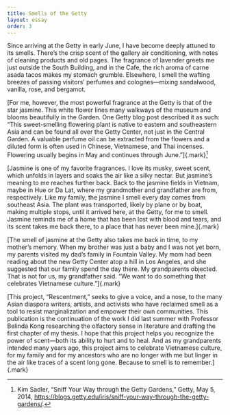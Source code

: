 ```yaml
---
title: Smells of the Getty
layout: essay
order: 3
---
```

Since arriving at the Getty in early June, I have become deeply attuned to its smells. There’s the crisp scent of the gallery air conditioning, with notes of cleaning products and old pages. The fragrance of lavender greets me just outside the South Building, and in the Cafe, the rich aroma of carne asada tacos makes my stomach grumble. Elsewhere, I smell the wafting breezes of passing visitors’ perfumes and colognes—mixing sandalwood, vanilla, rose, and bergamot.

[For me, however, the most powerful fragrance at the Getty is that of the star jasmine. This white flower lines many walkways of the museum and blooms beautifully in the Garden. One Getty blog post described it as such: “This sweet-smelling flowering plant is native to eastern and southeastern Asia and can be found all over the Getty Center, not just in the Central Garden. A valuable perfume oil can be extracted from the flowers and a diluted form is often used in Chinese, Vietnamese, and Thai incenses. Flowering usually begins in May and continues through June.”]{.mark}[^1]

[Jasmine is one of my favorite fragrances. I love its musky, sweet scent, which unfolds in layers and soaks the air like a silky nectar. But jasmine’s meaning to me reaches further back. Back to the jasmine fields in Vietnam, maybe in Hue or Da Lat, where my grandmother and grandfather are from, respectively. Like my family, the jasmine I smell every day comes from southeast Asia. The plant was transported, likely by plane or by boat, making multiple stops, until it arrived here, at the Getty, for me to smell. Jasmine reminds me of a home that has been lost with blood and tears, and its scent takes me back there, to a place that has never been mine.]{.mark}

[The smell of jasmine at the Getty also takes me back in time, to my mother’s memory. When my brother was just a baby and I was not yet born, my parents visited my dad’s family in Fountain Valley. My mom had been reading about the new Getty Center atop a hill in Los Angeles, and she suggested that our family spend the day there. My grandparents objected. That is not for us, my grandfather said. “We want to do something that celebrates Vietnamese culture.”]{.mark}

[This project, “Rescentment,” seeks to give a voice, and a nose, to the many Asian diaspora writers, artists, and activists who have reclaimed smell as a tool to resist marginalization and empower their own communities. This publication is the continuation of the work I did last summer with Professor Belinda Kong researching the olfactory sense in literature and drafting the first chapter of my thesis. I hope that this project helps you recognize the power of scent—both its ability to hurt and to heal. And as my grandparents intended many years ago, this project aims to celebrate Vietnamese culture, for my family and for my ancestors who are no longer with me but linger in the air like traces of a scent long gone. Because to smell is to remember.]{.mark}

[^1]: Kim Sadler, “Sniff Your Way through the Getty Gardens,” Getty, May 5, 2014, https://blogs.getty.edu/iris/sniff-your-way-through-the-getty-gardens/.

